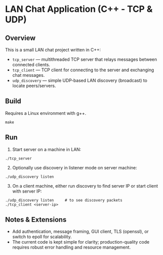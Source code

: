 # LAN Chat Application (C++ - TCP & UDP)

## Overview
This is a small LAN chat project written in C++:
- `tcp_server` — multithreaded TCP server that relays messages between connected clients.
- `tcp_client` — TCP client for connecting to the server and exchanging chat messages.
- `udp_discovery` — simple UDP-based LAN discovery (broadcast) to locate peers/servers.

## Build
Requires a Linux environment with g++.
```
make
```

## Run
1. Start server on a machine in LAN:
```
./tcp_server
```
2. Optionally use discovery in listener mode on server machine:
```
./udp_discovery listen
```
3. On a client machine, either run discovery to find server IP or start client with server IP:
```
./udp_discovery listen     # to see discovery packets
./tcp_client <server-ip>
```

## Notes & Extensions
- Add authentication, message framing, GUI client, TLS (openssl), or switch to epoll for scalability.
- The current code is kept simple for clarity; production-quality code requires robust error handling and resource management.
